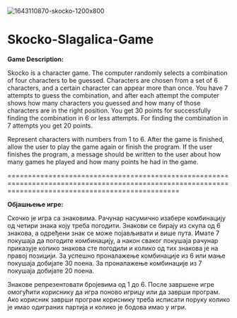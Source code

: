 ![1643110870-skocko-1200x800](https://user-images.githubusercontent.com/24499407/214387977-2679558d-9212-413a-bbb7-ddfecc652030.jpg)

# Skocko-Slagalica-Game

**Game Description:**

Skocko is a character game. The computer randomly selects a combination of four characters to be guessed. Characters are chosen from a set of 6 characters, and a certain character can appear more than once. 
You have 7 attempts to guess the combination, and after each attempt the computer shows how many characters you guessed and how many of those characters are in the right position. You get 30 points for successfully finding the combination in 6 or less attempts. For finding the combination in 7 attempts you get 20 points.

Represent characters with numbers from 1 to 6. After the game is finished, allow the user to play the game again or finish the program. If the user finishes the program, a message should be written to the user about how many games he played and how many points he had in the game.



======================================================================================================================================================



**Објашњење игре:**

Скочко је игра са знаковима. Рачунар насумично изабере комбинацију од четири знака коју треба погодити. Знакови се бирају из скупа од 6 знакова, а одређени знак се може појављивати и више пута. Имате 7 покушаја да погодите комбинацију, а након сваког покушаја рачунар приказује колико знакова сте погодили и колико од тих знакова је на правој позицији. За успешно проналажење комбинације из 6 или мање покушаја добијате 30 поена. За проналажење комбинације из 7 покушаја добијате 20 поена.

Знакове репрезентовати бројевима од 1 до 6. После завршене игре омогућити кориснику да игра поново игрицу или да заврши програм. Ако корисник заврши програм кориснику треба исписати поруку колико је имао одиграних партија и колико је бодова имао у игри.

